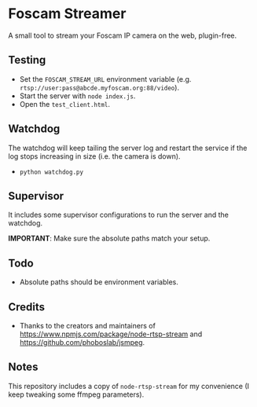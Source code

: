 # Foscam Streamer

A small tool to stream your Foscam IP camera on the web, plugin-free.

## Testing

- Set the `FOSCAM_STREAM_URL` environment variable (e.g. `rtsp://user:pass@abcde.myfoscam.org:88/video`).
- Start the server with `node index.js`.
- Open the `test_client.html`.

## Watchdog

The watchdog will keep tailing the server log and restart the service if the log stops increasing in size (i.e. the camera is down).

- `python watchdog.py`

## Supervisor

It includes some supervisor configurations to run the server and the watchdog.

**IMPORTANT**: Make sure the absolute paths match your setup.

## Todo

- Absolute paths should be environment variables.

## Credits

- Thanks to the creators and maintainers of https://www.npmjs.com/package/node-rtsp-stream and https://github.com/phoboslab/jsmpeg.

## Notes

This repository includes a copy of `node-rtsp-stream` for my convenience (I keep tweaking some ffmpeg parameters).